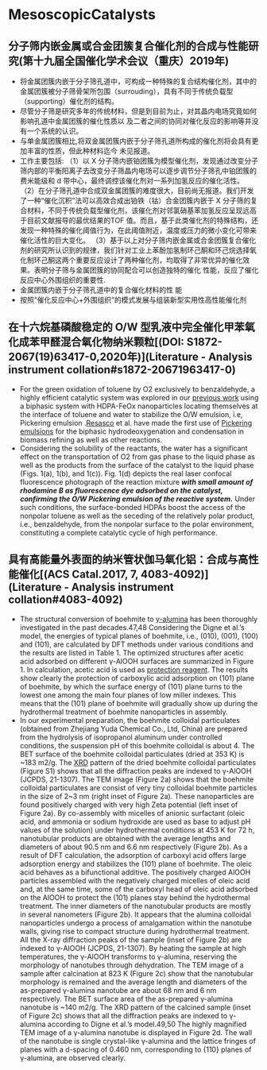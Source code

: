 # MesoscopicCatalysts

## 分子筛内嵌金属或合金团簇复合催化剂的合成与性能研究(第十九届全国催化学术会议（重庆）2019年)

- 将金属团簇内嵌于分子筛孔道中，可构成一种特殊的复合结构催化剂，其中的金属团簇被分子筛骨架所包围（surrouding），具有不同于传统负载型（supporting）催化剂的结构。
- 尽管分子筛是研究多年的传统材料，但是到目前为止，对其晶内电场究竟如何影响孔道中金属团簇的催化性质以 及二者之间的协同对催化反应的影响等并没有一个系统的认识。
- 与单金属团簇相比,将双金属团簇内嵌于分子筛孔道所构成的催化剂将会具有更加丰富的性质，但此种材料迄今 未见报道。
- 工作主要包括:
  （1）以 X 分子筛内嵌铂团簇为模型催化剂，发现通过改变分子筛内部的平衡阳离子去改变分子筛晶内电场可以逐步调节分子筛孔中铂团簇的费米能级和 d 带中心，最终调控该催化剂对一系列加氢反应的催化活性。
  （2）在分子筛孔道中合成双金属团簇的难度很大，目前尚无报道。我们开发了一种“催化沉积”法可以高效合成出铂铁（钴）合金团簇内嵌于 X 分子筛的复合材料，不同于传统负载型催化剂，该催化剂对邻氯硝基苯加氢反应呈现远高于目前文献报导的最优结果的TOF
  值。而且，基于此类催化剂的特殊结构，还发现一种特殊的催化阈值行为，在此阈值附近，温度或压力的微小变化可带来催化活性的巨大变化。
  （3）基于以上对分子筛内嵌金属或合金团簇复合催化剂的研究所认识到的规律，我们针对工业上苯酚加氢制环己酮和环己烷选择氧化制环己酮这两个重要反应设计了两种催化剂，均取得了非常优异的催化效果。表明分子筛与金属团簇的协同配合可以创造独特的催化
  性能，反应了催化反应中心外围组织的重要性.
- 金属团簇内嵌于分子筛孔道中的复合催化材料的性
  能
- 按照“催化反应中心+外围组织”的模式发展与组装新型实用性高性能催化剂

## 在十六烷基磷酸稳定的 O/W 型乳液中完全催化甲苯氧化成苯甲醛混合氧化物纳米颗粒[(DOI: S1872-2067(19)63417-0,2020年)](Literature - Analysis instrument collation#s1872-20671963417-0)

-  For the green oxidation of toluene by O2 exclusively to benzaldehyde, a highly efficient catalytic system was explored in our [previous work](Reference.md#previous-work) using a biphasic system with HDPA-FeOx nanoparticles locating themselves at the interface of toluene and water to stabilize the O/W emulsion, i.e, Pickering emulsion .[Resasco](Reference.md#resasco-23-25) et al. have made the first use of [Pickering emulsions](Reference.md#pickering-emulsion) for the biphasic hydrodeoxygenation and condensation in biomass refining as well as other reactions.
- Considering the solubility of the reactants, the water has a significant effect on the transportation of O2 from gas phase to the liquid phase as well as the products from the surface of the catalyst to the liquid phase (Figs. 1(a), 1(b), and 1(c)). Fig. 1(d) depicts the real laser confocal fluorescence photograph of the reaction mixture **_with small amount of rhodamine B as fluorescence dye adsorbed on the catalyst, confirming the O/W Pickering emulsion of the reactive system._** Under such conditions, the surface-bonded HDPAs boost the access of the nonpolar toluene as well as the seceding of the relatively polar product, i.e., benzaldehyde, from the nonpolar surface to the polar environment, constituting a complete catalytic cycle of high performance.

## 具有高能量外表面的纳米管状伽马氧化铝：合成与高性能催化[(ACS Catal.2017, 7, 4083-4092)](Literature - Analysis instrument collation#4083-4092)

- The structural conversion of boehmite to [γ-alumina](Reference.md#alumina) has been thoroughly investigated in the past decades.47,48 Considering the Digne et al.’s model, the energies of typical planes of boehmite, i.e., (010), (001), (100) and (101), are calculated by DFT methods under various conditions and the results are listed in Table 1. The optimized structures after acetic acid adsorbed on different γ-AlOOH surfaces are summarized in Figure 1. In calculation, acetic acid is used as [protection reagent](Reference.md#protecting-group). The results show clearly the protection of carboxylic acid adsorption on (101) plane of boehmite, by which the surface energy of (101) plane turns to the lowest one among the main four planes of low miller indexes. This means that the (101) plane of boehmite will gradually show up during the hydrothermal treatment of boehmite nanoparticles in assembly.
- In our experimental preparation, the boehmite colloidal particulates (obtained from Zhejiang Yuda Chemical Co., Ltd, China) are prepared from the hydrolysis of isopropanol aluminum under controlled conditions, the suspension pH of this boehmite colloidal is about 4. The BET surface of the boehmite colloidal particulates (dried at 353 K) is ~183 m2/g. The [XRD](CharacterizationTechniques.md#xrd) pattern of the dried boehmite colloidal particulates (Figure S1) shows that all the diffraction peaks are indexed to γ-AlOOH (JCPDS, 21-1307). The TEM image (Figure 2a) shows that the boehmite colloidal particulates are consist of very tiny colloidal boehmite particles in the size of 2~3 nm (right inset of Figure 2a). These nanoparticles are found positively charged with very high Zeta potential (left inset of Figure 2a). By co-assembly with micelles of anionic surfactant (oleic acid, and ammonia or sodium hydroxide are used as base to adjust pH values of the solution) under hydrothermal conditions at 453 K for 72 h, nanotubular products are obtained with the average lengths and diameters of about 90.5 nm and 6.6 nm respectively (Figure 2b). As a result of DFT calculation, the adsorption of carboxyl acid offers large adsorption energy and stabilizes the (101) plane of boehmite. The oleic acid behaves as a bifunctional additive. The positively charged AlOOH particles assembled with the negatively charged micelles of oleic acid and, at the same time, some of the carboxyl head of oleic acid adsorbed on the AlOOH to protect the (101) planes stay behind the hydrothermal treatment. The inner diameters of the nanotubular products are mostly in several nanometers (Figure 2b). It appears that the alumina colloidal nanoparticles undergo a process of amalgamation within the nanotube walls, giving rise to compact structure during hydrothermal treatment. All the X-ray diffraction peaks of the sample (inset of Figure 2b) are indexed to γ-AlOOH (JCPDS, 21-1307). By heating the sample at high temperatures, the γ-AlOOH transforms to γ-alumina, reserving the morphology of nanotubes through dehydration. The TEM image of a sample after calcination at 823 K (Figure 2c) show that the nanotubular morphology is remained and the average length and diameters of the as-prepared γ-alumina nanotube are about 68 nm and 6 nm respectively. The BET surface area of the as-prepared γ-alumina nanotube is ~140 m2/g. The XRD pattern of the calcined sample (inset of Figure 2c) shows that all the diffraction peaks are indexed to γ-alumina according to Digne et al.’s model.49,50 The highly magnified TEM image of a γ-alumina nanotube is displayed in Figure 2d. The wall of the nanotube is single crystal-like γ-alumina and the lattice fringes of planes with a d-spacing of 0.460 nm, corresponding to {110} planes of γ-alumina, are observed clearly.



